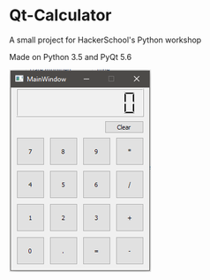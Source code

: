 # Qt-Calculator
A small project for HackerSchool's Python workshop

Made on Python 3.5 and PyQt 5.6

![Screenshot](Screenshot.PNG "A screenshot of the application")
